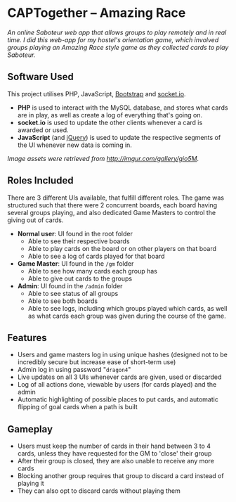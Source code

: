 # CAPTogether &ndash; Amazing Race
*An online Saboteur web app that allows groups to play remotely and in real time. 
I did this web-app for my hostel's orientation game, which involved groups playing
an Amazing Race style game as they collected cards to play Saboteur.*

## Software Used

This project utilises PHP, JavaScript, [Bootstrap](www.getboostrap.com) and [socket.io](https://socket.io/). 
* **PHP** is used to interact with the MySQL database, and stores what cards are in play, as well as
create a log of everything that's going on. 
* **socket.io** is used to update the other clients whenever a card is awarded or used.
* **JavaScript** (and [jQuery](https://jquery.com/)) is used to update the respective segments
of the UI whenever new data is coming in. 

*Image assets were retrieved from http://imgur.com/gallery/gio5M*. 

## Roles Included

There are 3 different UIs available, that fulfill different roles. The game was structured
such that there were 2 concurrent boards, each board having several groups playing, and 
also dedicated Game Masters to control the giving out of cards. 

* **Normal user**: UI found in the root folder
    * Able to see their respective boards
    * Able to play cards on the board or on other players on that board
    * Able to see a log of cards played for that board
* **Game Master**: UI found in the `/gm` folder
    * Able to see how many cards each group has
    * Able to give out cards to the groups
* **Admin**: UI found in the `/admin` folder
    * Able to see status of all groups
    * Able to see both boards
    * Able to see logs, including which groups played which cards,
    as well as what cards each group was given during the course
    of the game. 

## Features

* Users and game masters log in using unique hashes (designed not to be incredibly secure but increase ease of short-term use)
* Admin log in using password "`dragon4`"
* Live updates on all 3 UIs whenever cards are given, used or discarded
* Log of all actions done, viewable by users (for cards played) and the admin
* Automatic highlighting of possible places to put cards, and automatic flipping of goal cards when a path is built

## Gameplay

* Users must keep the number of cards in their hand between 3 to 4 cards, unless they have requested for the GM to 'close' their group
* After their group is closed, they are also unable to receive any more cards
* Blocking another group requires that group to discard a card instead of playing it
* They can also opt to discard cards without playing them